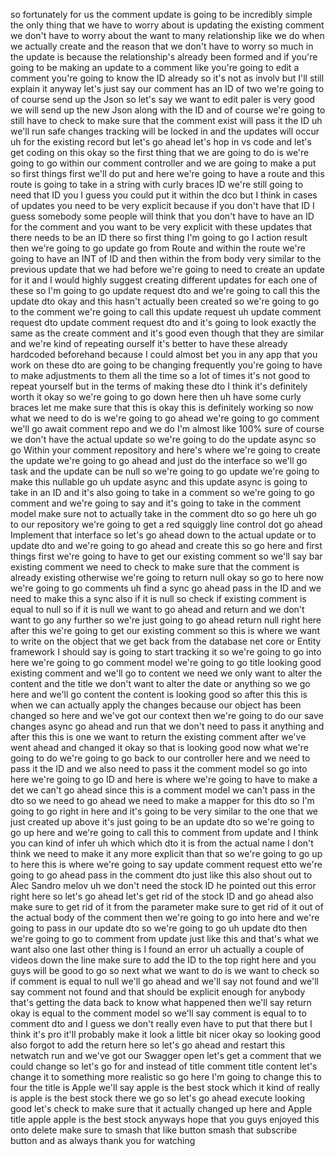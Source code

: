 so fortunately for us the comment update is going to be incredibly simple the only thing that we have to worry about is updating the existing comment we don't have to worry about the want to many relationship like we do when we actually create and the reason that we don't have to worry so much in the update is because the relationship's already been formed and if you're going to be making an update to a comment like you're going to edit a comment you're going to know the ID already so it's not as involv but I'll still explain it anyway let's just say our comment has an ID of two we're going to of course send up the Json so let's say we want to edit paler is very good we will send up the new Json along with the ID and of course we're going to still have to check to make sure that the comment exist will pass it the ID uh we'll run safe changes tracking will be locked in and the updates will occur uh for the existing record but let's go ahead let's hop in vs code and let's get coding on this okay so the first thing that we are going to do is we're going to go within our comment controller and we are going to make a put so first things first we'll do put and here we're going to have a route and this route is going to take in a string with curly braces ID we're still going to need that ID you I guess you could put it within the dco but I think in cases of updates you need to be very explicit because if you don't have that ID I guess somebody some people will think that you don't have to have an ID for the comment and you want to be very explicit with these updates that there needs to be an ID there so first thing I'm going to go I action result then we're going to go update go from Route and within the route we're going to have an INT of ID and then within the from body very similar to the previous update that we had before we're going to need to create an update for it and I would highly suggest creating different updates for each one of these so I'm going to go update request dto and we're going to call this the update dto okay and this hasn't actually been created so we're going to go to the comment we're going to call this update request uh update comment request dto update comment request dto and it's going to look exactly the same as the create comment and it's good even though that they are similar and we're kind of repeating ourself it's better to have these already hardcoded beforehand because I could almost bet you in any app that you work on these dto are going to be changing frequently you're going to have to make adjustments to them all the time so a lot of times it's not good to repeat yourself but in the terms of making these dto I think it's definitely worth it okay so we're going to go down here then uh have some curly braces let me make sure that this is okay this is definitely working so now what we need to do is we're going to go ahead we're going to go comment we'll go await comment repo and we do I'm almost like 100% sure of course we don't have the actual update so we're going to do the update async so go Within your comment repository and here's where we're going to create the update we're going to go ahead and just do the interface so we'll go task and the update can be null so we're going to go update we're going to make this nullable go uh update async and this update async is going to take in an ID and it's also going to take in a comment so we're going to go comment and we're going to say and it's going to take in the comment model make sure not to actually take in the comment dto so go here uh go to our repository we're going to get a red squiggly line control dot go ahead Implement that interface so let's go ahead down to the actual update or to update dto and we're going to go ahead and create this so go here and first things first we're going to have to get our existing comment so we'll say bar existing comment we need to check to make sure that the comment is already existing otherwise we're going to return null okay so go to here now we're going to go comments uh find a sync go ahead pass in the ID and we need to make this a sync also if it is null so check if existing comment is equal to null so if it is null we want to go ahead and return and we don't want to go any further so we're just going to go ahead return null right here after this we're going to get our existing comment so this is where we want to write on the object that we get back from the database net core or Entity framework I should say is going to start tracking it so we're going to go into here we're going to go comment model we're going to go title looking good existing comment and we'll go to content we need we only want to alter the content and the title we don't want to alter the date or anything so we go here and we'll go content the content is looking good so after this this is when we can actually apply the changes because our object has been changed so here and we've got our context then we're going to do our save changes async go ahead and run that we don't need to pass it anything and after this this is one we want to return the existing comment after we've went ahead and changed it okay so that is looking good now what we're going to do we're going to go back to our controller here and we need to pass it the ID and we also need to pass it the comment model so go into here we're going to go ID and here is where we're going to have to make a det we can't go ahead since this is a comment model we can't pass in the dto so we need to go ahead we need to make a mapper for this dto so I'm going to go right in here and it's going to be very similar to the one that we just created up above it's just going to be an update dto so we're going to go up here and we're going to call this to comment from update and I think you can kind of infer uh which which dto it is from the actual name I don't think we need to make it any more explicit than that so we're going to go up to here this is where we're going to say update comment request etto we're going to go ahead pass in the comment dto just like this also shout out to Alec Sandro melov uh we don't need the stock ID he pointed out this error right here so let's go ahead let's get rid of the stock ID and go ahead also make sure to get rid of it from the parameter make sure to get rid of it out of the actual body of the comment then we're going to go into here and we're going to pass in our update dto so we're going to go uh update dto then we're going to go to comment from update just like this and that's what we want also one last other thing is I found an error uh actually a couple of videos down the line make sure to add the ID to the top right here and you guys will be good to go so next what we want to do is we want to check so if comment is equal to null we'll go ahead and we'll say not found and we'll say comment not found and that should be explicit enough for anybody that's getting the data back to know what happened then we'll say return okay is equal to the comment model so we'll say comment is equal to to comment dto and I guess we don't really even have to put that there but I think it's pro it'll probably make it look a little bit nicer okay so looking good also forgot to add the return here so let's go ahead and restart this netwatch run and we've got our Swagger open let's get a comment that we could change so let's go for and instead of title comment title content let's change it to something more realistic so go here I'm going to change this to four the title is Apple we'll say apple is the best stock which it kind of really is apple is the best stock there we go so let's go ahead execute looking good let's check to make sure that it actually changed up here and Apple title apple apple is the best stock anyways hope that you guys enjoyed this onto delete make sure to smash that like button smash that subscribe button and as always thank you for watching